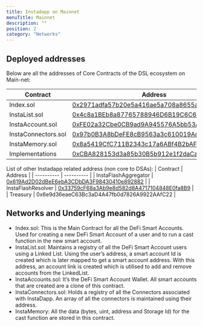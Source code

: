 ```yaml
---
title: Instadapp on Mainnet
menuTitle: Mainnet
description: ""
position: 2
category: "Networks"
---
```


## Deployed addresses

Below are all the addresses of Core Contracts of the DSL ecosystem on Main-net:

| Contract | Address |
| ---------- | ---------- |
| Index.sol | [0x2971adfa57b20e5a416ae5a708a8655a9c74f723](https://etherscan.io/address/0x2971adfa57b20e5a416ae5a708a8655a9c74f723#code) |
| InstaList.sol | [0x4c8a1BEb8a87765788946D6B19C6C6355194AbEb](https://etherscan.io/address/0x4c8a1BEb8a87765788946D6B19C6C6355194AbEb#code) |
| InstaAccount.sol | [0xFE02a32Cbe0CB9ad9A945576A5bb53A3C123A3A3](https://etherscan.io/address/0xFE02a32Cbe0CB9ad9A945576A5bb53A3C123A3A3#code) |
| InstaConnectors.sol | [0x97b0B3A8bDeFE8cB9563a3c610019Ad10DB8aD11](https://etherscan.io/address/0x97b0B3A8bDeFE8cB9563a3c610019Ad10DB8aD11#code) |
| InstaMemory.sol | [0x8a5419CfC711B2343c17a6ABf4B2bAFaBb06957F](https://etherscan.io/address/0x8a5419CfC711B2343c17a6ABf4B2bAFaBb06957F#code) |
| Implementations | [0xCBA828153d3a85b30B5b912e1f2daCac5816aE9D](https://etherscan.io/address/0xCBA828153d3a85b30B5b912e1f2daCac5816aE9D#code) |

List of other Instadapp related address (non core to DSAs):
| Contract | Address |
| ---------- | ---------- | 
| InstaFlashAggregator | [0x619Ad2D02dBeE6ebA3CDbDA3F98430410e892882](https://etherscan.io/address/0x619Ad2D02dBeE6ebA3CDbDA3F98430410e892882#code) |
| InstaFlashResolver | [0x33759cF68a3Ab9e8d582d8A4717104848E0fa8B9](https://etherscan.io/address/0x33759cF68a3Ab9e8d582d8A4717104848E0fa8B9#code) |
| Treasury | 0x6e9d36eaeC63Bc3aD4A47fb0d7826A9922AAfC22 |

## Networks and Underlying meanings

- Index.sol: This is the Main Contract for all the DeFi Smart Accounts. Used for creating a new DeFi Smart Account of a user and to run a cast function in the new smart account.
- InstaList.sol: Maintains a registry of all the DeFi Smart Account users using a Linked List. Using the user’s address, a smart account Id is created which is later mapped to get a smart account address. With this address, an account link is created which is utilised to add and remove accounts from the LinkedList.
- InstaAccounts.sol: It’s the DeFi Smart Account Wallet. All smart accounts that are created are a clone of this contract.
- InstaConnectors.sol: Holds a registry of all the Connectors associated with InstaDapp. An array of all the connectors is maintained using their address.
- InstaMemory: All the data (bytes, uint, address and Storage Id) for the cast function are stored in this contract.
